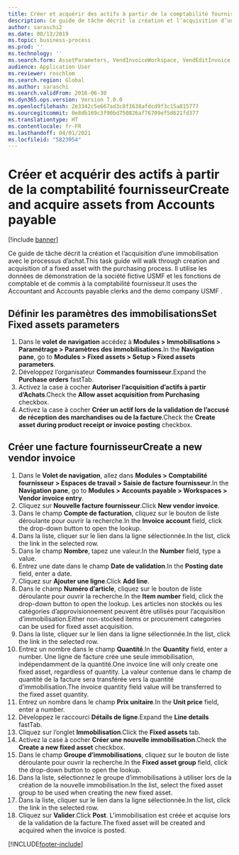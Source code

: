 ```yaml
---
title: Créer et acquérir des actifs à partir de la comptabilité fournisseur
description: Ce guide de tâche décrit la création et l’acquisition d’une immobilisation avec le processus d’achat.
author: saraschi2
ms.date: 08/13/2019
ms.topic: business-process
ms.prod: ''
ms.technology: ''
ms.search.form: AssetParameters, VendInvoiceWorkspace, VendEditInvoice, VendTableLookup, InventItemIdLookupSimple, AssetTable
audience: Application User
ms.reviewer: roschlom
ms.search.region: Global
ms.author: saraschi
ms.search.validFrom: 2016-06-30
ms.dyn365.ops.version: Version 7.0.0
ms.openlocfilehash: 2e3342c5e667ad3c8f3638afdcd9f3c15a815777
ms.sourcegitcommit: 0e8db169c3f90bd750826af76709ef5d621fd377
ms.translationtype: HT
ms.contentlocale: fr-FR
ms.lasthandoff: 04/01/2021
ms.locfileid: "5823954"
---
```

# <a name="create-and-acquire-assets-from-accounts-payable"></a><span data-ttu-id="1d966-103">Créer et acquérir des actifs à partir de la comptabilité fournisseur</span><span class="sxs-lookup"><span data-stu-id="1d966-103">Create and acquire assets from Accounts payable</span></span>

[!include [banner](../../includes/banner.md)]

<span data-ttu-id="1d966-104">Ce guide de tâche décrit la création et l’acquisition d’une immobilisation avec le processus d’achat.</span><span class="sxs-lookup"><span data-stu-id="1d966-104">This task guide will walk through creation and acquisition of a fixed asset with the purchasing process.</span></span>  <span data-ttu-id="1d966-105">Il utilise les données de démonstration de la société fictive USMF et les fonctions de comptable et de commis à la comptabilité fournisseur.</span><span class="sxs-lookup"><span data-stu-id="1d966-105">It uses the Accountant and Accounts payable clerks and the demo company USMF .</span></span>


## <a name="set-fixed-assets-parameters"></a><span data-ttu-id="1d966-106">Définir les paramètres des immobilisations</span><span class="sxs-lookup"><span data-stu-id="1d966-106">Set Fixed assets parameters</span></span>
1. <span data-ttu-id="1d966-107">Dans le **volet de navigation** accédez à **Modules > Immobilisations > Paramétrage > Paramètres des immobilisations**.</span><span class="sxs-lookup"><span data-stu-id="1d966-107">In the **Navigation pane**, go to **Modules > Fixed assets > Setup > Fixed assets parameters**.</span></span>
2. <span data-ttu-id="1d966-108">Développez l’organisateur **Commandes fournisseur**.</span><span class="sxs-lookup"><span data-stu-id="1d966-108">Expand the **Purchase orders** fastTab.</span></span>
3. <span data-ttu-id="1d966-109">Activez la case à cocher **Autoriser l’acquisition d’actifs à partir d’Achats**.</span><span class="sxs-lookup"><span data-stu-id="1d966-109">Check the **Allow asset acquisition from Purchasing** checkbox.</span></span>
4. <span data-ttu-id="1d966-110">Activez la case à cocher **Créer un actif lors de la validation de l’accusé de réception des marchandises ou de la facture**.</span><span class="sxs-lookup"><span data-stu-id="1d966-110">Check the **Create asset during product receipt or invoice posting** checkbox.</span></span>

## <a name="create-a-new-vendor-invoice"></a><span data-ttu-id="1d966-111">Créer une facture fournisseur</span><span class="sxs-lookup"><span data-stu-id="1d966-111">Create a new vendor invoice</span></span>
1. <span data-ttu-id="1d966-112">Dans le **Volet de navigation**, allez dans **Modules > Comptabilité fournisseur > Espaces de travail > Saisie de facture fournisseur**.</span><span class="sxs-lookup"><span data-stu-id="1d966-112">In the **Navigation pane**, go to **Modules > Accounts payable > Workspaces > Vendor invoice entry**.</span></span>
2. <span data-ttu-id="1d966-113">Cliquez sur **Nouvelle facture fournisseur**.</span><span class="sxs-lookup"><span data-stu-id="1d966-113">Click **New vendor invoice**.</span></span>
3. <span data-ttu-id="1d966-114">Dans le champ **Compte de facturation**, cliquez sur le bouton de liste déroulante pour ouvrir la recherche.</span><span class="sxs-lookup"><span data-stu-id="1d966-114">In the **Invoice account** field, click the drop-down button to open the lookup.</span></span>
4. <span data-ttu-id="1d966-115">Dans la liste, cliquer sur le lien dans la ligne sélectionnée.</span><span class="sxs-lookup"><span data-stu-id="1d966-115">In the list, click the link in the selected row.</span></span>
5. <span data-ttu-id="1d966-116">Dans le champ **Nombre**, tapez une valeur.</span><span class="sxs-lookup"><span data-stu-id="1d966-116">In the **Number** field, type a value.</span></span>
6. <span data-ttu-id="1d966-117">Entrez une date dans le champ **Date de validation**.</span><span class="sxs-lookup"><span data-stu-id="1d966-117">In the **Posting date** field, enter a date.</span></span>
7. <span data-ttu-id="1d966-118">Cliquez sur **Ajouter une ligne**.</span><span class="sxs-lookup"><span data-stu-id="1d966-118">Click **Add line**.</span></span>
8. <span data-ttu-id="1d966-119">Dans le champ **Numéro d’article**, cliquez sur le bouton de liste déroulante pour ouvrir la recherche.</span><span class="sxs-lookup"><span data-stu-id="1d966-119">In the **Item number** field, click the drop-down button to open the lookup.</span></span> <span data-ttu-id="1d966-120">Les articles non stockés ou les catégories d’approvisionnement peuvent être utilisés pour l’acquisition d’immobilisation.</span><span class="sxs-lookup"><span data-stu-id="1d966-120">Either non-stocked items or procurement categories can be used for fixed asset acquisition.</span></span>  
9. <span data-ttu-id="1d966-121">Dans la liste, cliquer sur le lien dans la ligne sélectionnée.</span><span class="sxs-lookup"><span data-stu-id="1d966-121">In the list, click the link in the selected row.</span></span>
10. <span data-ttu-id="1d966-122">Entrez un nombre dans le champ **Quantité**.</span><span class="sxs-lookup"><span data-stu-id="1d966-122">In the **Quantity** field, enter a number.</span></span> <span data-ttu-id="1d966-123">Une ligne de facture crée une seule immobilisation, indépendamment de la quantité.</span><span class="sxs-lookup"><span data-stu-id="1d966-123">One invoice line will only create one fixed asset, regardless of quantity.</span></span> <span data-ttu-id="1d966-124">La valeur contenue dans le champ de quantité de la facture sera transférée vers la quantité d’immobilisation.</span><span class="sxs-lookup"><span data-stu-id="1d966-124">The invoice quantity field value will be transferred to the fixed asset quantity.</span></span>  
11. <span data-ttu-id="1d966-125">Entrez un nombre dans le champ **Prix unitaire**.</span><span class="sxs-lookup"><span data-stu-id="1d966-125">In the **Unit price** field, enter a number.</span></span>
12. <span data-ttu-id="1d966-126">Développez le raccourci **Détails de ligne**.</span><span class="sxs-lookup"><span data-stu-id="1d966-126">Expand the **Line details** fastTab.</span></span>
13. <span data-ttu-id="1d966-127">Cliquez sur l’onglet **Immobilisation**.</span><span class="sxs-lookup"><span data-stu-id="1d966-127">Click the **Fixed assets** tab.</span></span>
14. <span data-ttu-id="1d966-128">Activez la case à cocher **Créer une nouvelle immobilisation**.</span><span class="sxs-lookup"><span data-stu-id="1d966-128">Check the **Create a new fixed asset** checkbox.</span></span>
15. <span data-ttu-id="1d966-129">Dans le champ **Groupe d’immobilisations**, cliquez sur le bouton de liste déroulante pour ouvrir la recherche.</span><span class="sxs-lookup"><span data-stu-id="1d966-129">In the **Fixed asset group** field, click the drop-down button to open the lookup.</span></span>
16. <span data-ttu-id="1d966-130">Dans la liste, sélectionnez le groupe d’immobilisations à utiliser lors de la création de la nouvelle immobilisation.</span><span class="sxs-lookup"><span data-stu-id="1d966-130">In the list, select the fixed asset group to be used when creating the new fixed asset.</span></span>
17. <span data-ttu-id="1d966-131">Dans la liste, cliquer sur le lien dans la ligne sélectionnée.</span><span class="sxs-lookup"><span data-stu-id="1d966-131">In the list, click the link in the selected row.</span></span>
18. <span data-ttu-id="1d966-132">Cliquez sur **Valider**.</span><span class="sxs-lookup"><span data-stu-id="1d966-132">Click **Post**.</span></span> <span data-ttu-id="1d966-133">L’immobilisation est créée et acquise lors de la validation de la facture.</span><span class="sxs-lookup"><span data-stu-id="1d966-133">The fixed asset will be created and acquired when the invoice is posted.</span></span>  



[!INCLUDE[footer-include](../../../includes/footer-banner.md)]